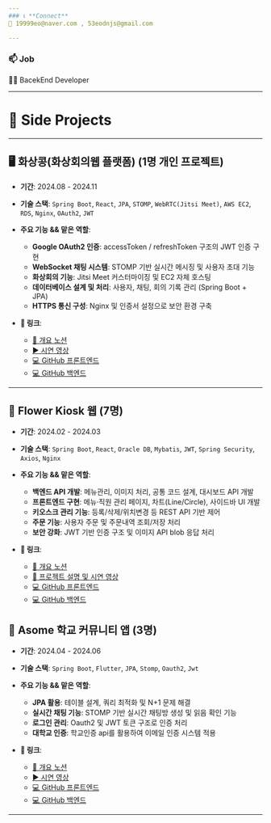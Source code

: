 ```yaml
---
### 📞 **Connect**
📧 19999eo@naver.com , 53eodnjs@gmail.com

---
```


### 📫 **Job**
👨‍💻 BacekEnd Developer

---

# 💼 Side Projects

---
## 🖥 화상콩(화상회의웹 플랫폼) (1명 개인 프로젝트)
- **기간**: 2024.08 - 2024.11  
- **기술 스택**: `Spring Boot`, `React`, `JPA`, `STOMP`, `WebRTC(Jitsi Meet)`, `AWS EC2`, `RDS`, `Nginx`, `OAuth2`, `JWT`  
- **주요 기능 && 맡은 역할**:
  - **Google OAuth2 인증**: accessToken / refreshToken 구조의 JWT 인증 구현
  - **WebSocket 채팅 시스템**: STOMP 기반 실시간 메시징 및 사용자 초대 기능
  - **화상회의 기능**: Jitsi Meet 커스터마이징 및 EC2 자체 호스팅
  - **데이터베이스 설계 및 처리**: 사용자, 채팅, 회의 기록 관리 (Spring Boot + JPA)
  - **HTTPS 통신 구성**: Nginx 및 인증서 설정으로 보안 환경 구축

- **🔗 링크**:
  - [📄 개요 노션](https://www.notion.so/22f7f3d3c5cc80e7a366db87b33371ea?source=copy_link)
  - [▶️ 시연 영상](https://www.youtube.com/watch?v=DZ0Va_BSIDA)  
  - [💻 GitHub 프론트엔드](https://github.com/kdw4831/BurntBean_fe)  
  - [💻 GitHub 백엔드](https://github.com/kdw4831/BurntBean_be)

---

## 🌸 Flower Kiosk 웹 (7명)
- **기간**: 2024.02 - 2024.03  
- **기술 스택**: `Spring Boot`, `React`, `Oracle DB`, `Mybatis`, `JWT`, `Spring Security`, `Axios`, `Nginx`  
- **주요 기능 && 맡은 역할**:
  - **백엔드 API 개발**: 메뉴관리, 이미지 처리, 공통 코드 설계, 대시보드 API 개발
  - **프론트엔드 구현**: 메뉴·직원 관리 페이지, 차트(Line/Circle), 사이드바 UI 개발
  - **키오스크 관리 기능**: 등록/삭제/위치변경 등 REST API 기반 제어
  - **주문 기능**: 사용자 주문 및 주문내역 조회/저장 처리
  - **보안 강화**: JWT 기반 인증 구조 및 이미지 API blob 응답 처리

- **🔗 링크**:
  - [📄 개요 노션](https://www.notion.so/Flower-Kiosk-22f7f3d3c5cc8011bae5fd3bf9ee68d0?source=copy_link)
  - [📄 프로젝트 설명 및 시연 영상](https://www.canva.com/design/DAF_NYQw6AE/TuA_fJdkm334_FYgP2uT-g/view?utm_content=DAF_NYQw6AE&utm_campaign=designshare&utm_medium=link2&utm_source=uniquelinks&utlId=hd066e19e14) 
  - [💻 GitHub 프론트엔드](https://github.com/acornkiosk/flower_front)  
  - [💻 GitHub 백엔드](https://github.com/acornkiosk/flower-back)
  
## 🌱 Asome 학교 커뮤니티 앱 (3명)
- **기간**: 2024.04 - 2024.06  
- **기술 스택**: `Spring Boot`, `Flutter`, `JPA`, `Stomp`, `Oauth2`, `Jwt`   
- **주요 기능 && 맡은 역할**:
 
  - **JPA 활용**: 테이블 설계, 쿼리 최적화 및 N+1 문제 해결
  - **실시간 채팅 기능**: STOMP 기반 실시간 채팅방 생성 및 읽음 확인 기능
  - **로그인 관리**: Oauth2 및 JWT 토큰 구조로 인증 처리
  - **대학교 인증**: 학교인증 api를 활용하여 이메일 인증 시스템 적용

- **🔗 링크**:  
  - [📄 개요 노션](https://www.notion.so/2ea3e9b350f54686abddce1c4a282def)  
  - [▶️ 시연 영상](https://www.youtube.com/watch?v=3dgyFBdJ4Ic)  
  - [💻 GitHub 프론트엔드](https://github.com/kdw4831/asome-fe-flutter)  
  - [💻 GitHub 백엔드](https://github.com/kdw4831/asome-spring-be)

---
